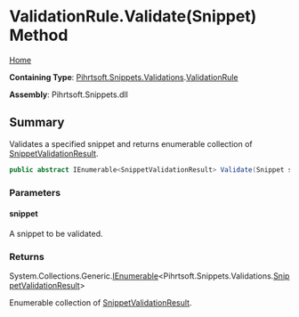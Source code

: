 # ValidationRule\.Validate\(Snippet\) Method

[Home](../../../../../README.md)

**Containing Type**: [Pihrtsoft.Snippets.Validations](../../README.md)\.[ValidationRule](../README.md)

**Assembly**: Pihrtsoft\.Snippets\.dll

## Summary

Validates a specified snippet and returns enumerable collection of [SnippetValidationResult](../../SnippetValidationResult/README.md)\.

```csharp
public abstract IEnumerable<SnippetValidationResult> Validate(Snippet snippet)
```

### Parameters

#### snippet

A snippet to be validated\.

### Returns

System\.Collections\.Generic\.[IEnumerable](https://docs.microsoft.com/en-us/dotnet/api/system.collections.generic.ienumerable-1)\<Pihrtsoft\.Snippets\.Validations\.[SnippetValidationResult](../../SnippetValidationResult/README.md)>

Enumerable collection of [SnippetValidationResult](../../SnippetValidationResult/README.md)\.